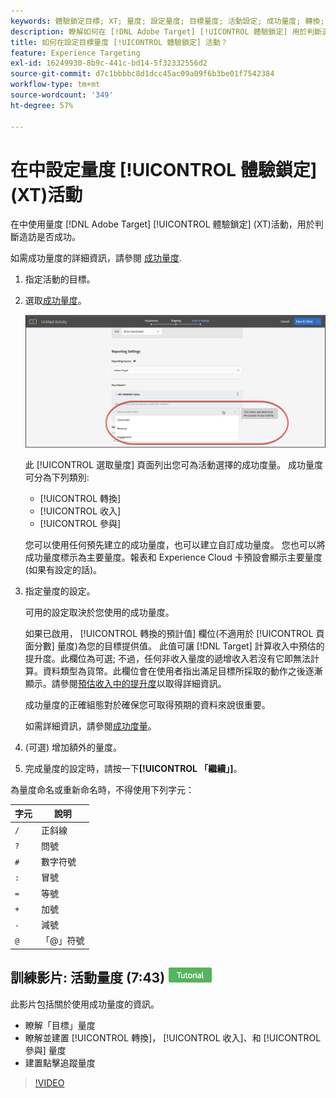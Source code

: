 ```yaml
---
keywords: 體驗鎖定目標; XT; 量度; 設定量度; 目標量度; 活動設定; 成功量度; 轉換; 收入; 參與
description: 瞭解如何在 [!DNL Adobe Target] [!UICONTROL 體驗鎖定] 用於判斷造訪是否成功的活動，例如 [!UICONTROL 轉換]， [!UICONTROL 收入]，或 [!UICONTROL 參與].
title: 如何在設定目標量度 [!UICONTROL 體驗鎖定] 活動？
feature: Experience Targeting
exl-id: 16249930-8b9c-441c-bd14-5f32332556d2
source-git-commit: d7c1bbbbc8d1dcc45ac09a09f6b3be01f7542384
workflow-type: tm+mt
source-wordcount: '349'
ht-degree: 57%

---
```


# 在中設定量度 [!UICONTROL 體驗鎖定] (XT)活動

在中使用量度 [!DNL Adobe Target] [!UICONTROL 體驗鎖定] (XT)活動，用於判斷造訪是否成功。

如需成功量度的詳細資訊，請參閱 [成功量度](/help/main/c-activities/r-success-metrics/success-metrics.md#reference_D011575C85DA48E989A244593D9B9924).

1. 指定活動的目標。
1. 選取[成功量度](/help/main/c-activities/r-success-metrics/success-metrics.md#reference_D011575C85DA48E989A244593D9B9924)。

   ![選取成功量度](/help/main/c-activities/t-experience-target/t-xt-create/assets/ab_metrics-new.png)

   此 [!UICONTROL 選取量度] 頁面列出您可為活動選擇的成功度量。 成功量度可分為下列類別:

   * [!UICONTROL 轉換]
   * [!UICONTROL 收入]
   * [!UICONTROL 參與]

   您可以使用任何預先建立的成功量度，也可以建立自訂成功量度。 您也可以將成功量度標示為主要量度。報表和 Experience Cloud 卡預設會顯示主要量度 (如果有設定的話)。
1. 指定量度的設定。

   可用的設定取決於您使用的成功量度。

   如果已啟用， [!UICONTROL 轉換的預計值] 欄位(不適用於 [!UICONTROL 頁面分數] 量度)為您的目標提供值。 此值可讓 [!DNL Target] 計算收入中預估的提升度。此欄位為可選; 不過，任何非收入量度的遞增收入若沒有它即無法計算。資料類型為貨幣。此欄位會在使用者指出滿足目標所採取的動作之後逐漸顯示。請參閱[預估收入中的提升度](/help/main/administrating-target/r-target-account-preferences/estimating-lift-in-revenue.md)以取得詳細資訊。

   成功量度的正確組態對於確保您可取得預期的資料來說很重要。

   如需詳細資訊，請參閱[成功度量](/help/main/c-activities/r-success-metrics/success-metrics.md#reference_D011575C85DA48E989A244593D9B9924)。

1. (可選) 增加額外的量度。
1. 完成量度的設定時，請按一下&#x200B;**[!UICONTROL 「繼續」]**。

為量度命名或重新命名時，不得使用下列字元：

| 字元 | 說明 |
|--- |--- |
| `/` | 正斜線 |
| `?` | 問號 |
| `#` | 數字符號 |
| `:` | 冒號 |
| `=` | 等號 |
| `+` | 加號 |
| `-` | 減號 |
| `@` | 「@」符號 |

## 訓練影片: 活動量度 (7:43) ![Tutorial badge](/help/main/assets/tutorial.png)

此影片包括關於使用成功量度的資訊。

* 瞭解「目標」量度
* 瞭解並建置 [!UICONTROL 轉換]， [!UICONTROL 收入]、和 [!UICONTROL 參與] 量度
* 建置點擊追蹤量度

>[!VIDEO](https://video.tv.adobe.com/v/17380)
